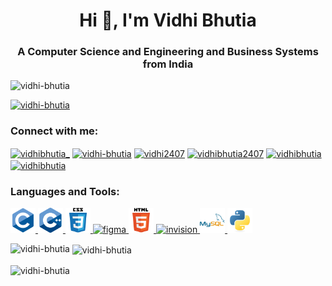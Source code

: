 <h1 align="center">Hi 👋, I'm Vidhi Bhutia</h1>
<h3 align="center">A Computer Science and Engineering and Business Systems from India</h3>

<p align="left"> <img src="https://komarev.com/ghpvc/?username=vidhi-bhutia&label=Profile%20views&color=0e75b6&style=flat" alt="vidhi-bhutia" /> </p>

<p align="left"> <a href="https://github.com/ryo-ma/github-profile-trophy"><img src="https://github-profile-trophy.vercel.app/?username=vidhi-bhutia" alt="vidhi-bhutia" /></a> </p>

<h3 align="left">Connect with me:</h3>
<p align="left">
<a href="https://twitter.com/vidhibhutia_" target="blank"><img align="center" src="https://raw.githubusercontent.com/rahuldkjain/github-profile-readme-generator/master/src/images/icons/Social/twitter.svg" alt="vidhibhutia_" height="30" width="40" /></a>
<a href="https://linkedin.com/in/vidhi-bhutia" target="blank"><img align="center" src="https://raw.githubusercontent.com/rahuldkjain/github-profile-readme-generator/master/src/images/icons/Social/linked-in-alt.svg" alt="vidhi-bhutia" height="30" width="40" /></a>
<a href="https://www.codechef.com/users/vidhi2407" target="blank"><img align="center" src="https://cdn.jsdelivr.net/npm/simple-icons@3.1.0/icons/codechef.svg" alt="vidhi2407" height="30" width="40" /></a>
<a href="https://www.hackerrank.com/vidhibhutia2407" target="blank"><img align="center" src="https://raw.githubusercontent.com/rahuldkjain/github-profile-readme-generator/master/src/images/icons/Social/hackerrank.svg" alt="vidhibhutia2407" height="30" width="40" /></a>
<a href="https://www.leetcode.com/vidhibhutia" target="blank"><img align="center" src="https://raw.githubusercontent.com/rahuldkjain/github-profile-readme-generator/master/src/images/icons/Social/leet-code.svg" alt="vidhibhutia" height="30" width="40" /></a>
<a href="https://auth.geeksforgeeks.org/user/vidhibhutia" target="blank"><img align="center" src="https://raw.githubusercontent.com/rahuldkjain/github-profile-readme-generator/master/src/images/icons/Social/geeks-for-geeks.svg" alt="vidhibhutia" height="30" width="40" /></a>
</p>

<h3 align="left">Languages and Tools:</h3>
<p align="left"> <a href="https://www.cprogramming.com/" target="_blank" rel="noreferrer"> <img src="https://raw.githubusercontent.com/devicons/devicon/master/icons/c/c-original.svg" alt="c" width="40" height="40"/> </a> <a href="https://www.w3schools.com/cpp/" target="_blank" rel="noreferrer"> <img src="https://raw.githubusercontent.com/devicons/devicon/master/icons/cplusplus/cplusplus-original.svg" alt="cplusplus" width="40" height="40"/> </a> <a href="https://www.w3schools.com/css/" target="_blank" rel="noreferrer"> <img src="https://raw.githubusercontent.com/devicons/devicon/master/icons/css3/css3-original-wordmark.svg" alt="css3" width="40" height="40"/> </a> <a href="https://www.figma.com/" target="_blank" rel="noreferrer"> <img src="https://www.vectorlogo.zone/logos/figma/figma-icon.svg" alt="figma" width="40" height="40"/> </a> <a href="https://www.w3.org/html/" target="_blank" rel="noreferrer"> <img src="https://raw.githubusercontent.com/devicons/devicon/master/icons/html5/html5-original-wordmark.svg" alt="html5" width="40" height="40"/> </a> <a href="https://www.invisionapp.com/" target="_blank" rel="noreferrer"> <img src="https://www.vectorlogo.zone/logos/invisionapp/invisionapp-icon.svg" alt="invision" width="40" height="40"/> </a> <a href="https://www.mysql.com/" target="_blank" rel="noreferrer"> <img src="https://raw.githubusercontent.com/devicons/devicon/master/icons/mysql/mysql-original-wordmark.svg" alt="mysql" width="40" height="40"/> </a> <a href="https://www.python.org" target="_blank" rel="noreferrer"> <img src="https://raw.githubusercontent.com/devicons/devicon/master/icons/python/python-original.svg" alt="python" width="40" height="40"/> </a> </p>

<p><img align="left" src="https://github-readme-stats.vercel.app/api/top-langs?username=vidhi-bhutia&show_icons=true&locale=en&layout=compact" alt="vidhi-bhutia" /></p>

<p>&nbsp;<img align="center" src="https://github-readme-stats.vercel.app/api?username=vidhi-bhutia&show_icons=true&locale=en" alt="vidhi-bhutia" /></p>

<p><img align="center" src="https://github-readme-streak-stats.herokuapp.com/?user=vidhi-bhutia&" alt="vidhi-bhutia" /></p>
